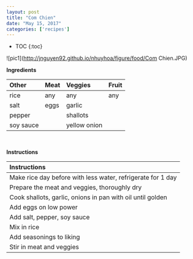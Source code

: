 ```yaml
---
layout: post
title: "Com Chien"
date: "May 15, 2017"
categories: ['recipes']
---
```


* TOC
{:toc}



![pic1](http://jnguyen92.github.io/nhuyhoa/figure/food/Com Chien.JPG)

**Ingredients**

<table class = "presenttab">
 <thead>
  <tr>
   <th style="text-align:left;"> Other </th>
   <th style="text-align:left;"> Meat </th>
   <th style="text-align:left;"> Veggies </th>
   <th style="text-align:left;"> Fruit </th>
  </tr>
 </thead>
<tbody>
  <tr>
   <td style="text-align:left;"> rice </td>
   <td style="text-align:left;"> any </td>
   <td style="text-align:left;"> any </td>
   <td style="text-align:left;"> any </td>
  </tr>
  <tr>
   <td style="text-align:left;"> salt </td>
   <td style="text-align:left;"> eggs </td>
   <td style="text-align:left;"> garlic </td>
   <td style="text-align:left;">  </td>
  </tr>
  <tr>
   <td style="text-align:left;"> pepper </td>
   <td style="text-align:left;">  </td>
   <td style="text-align:left;"> shallots </td>
   <td style="text-align:left;">  </td>
  </tr>
  <tr>
   <td style="text-align:left;"> soy sauce </td>
   <td style="text-align:left;">  </td>
   <td style="text-align:left;"> yellow onion </td>
   <td style="text-align:left;">  </td>
  </tr>
</tbody>
</table>

<br>

**Instructions**

<table class = "presenttabnoh">
 <thead>
  <tr>
   <th style="text-align:left;"> Instructions </th>
  </tr>
 </thead>
<tbody>
  <tr>
   <td style="text-align:left;"> Make rice day before with less water, refrigerate for 1 day </td>
  </tr>
  <tr>
   <td style="text-align:left;"> Prepare the meat and veggies, thoroughly dry </td>
  </tr>
  <tr>
   <td style="text-align:left;"> Cook shallots, garlic, onions in pan with oil until golden </td>
  </tr>
  <tr>
   <td style="text-align:left;"> Add eggs on low power </td>
  </tr>
  <tr>
   <td style="text-align:left;"> Add salt, pepper, soy sauce </td>
  </tr>
  <tr>
   <td style="text-align:left;"> Mix in rice </td>
  </tr>
  <tr>
   <td style="text-align:left;"> Add seasonings to liking </td>
  </tr>
  <tr>
   <td style="text-align:left;"> Stir in meat and veggies </td>
  </tr>
</tbody>
</table>

